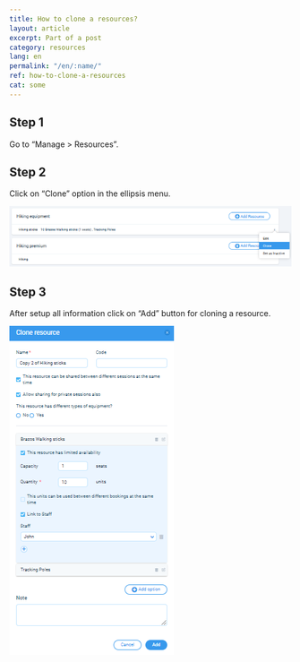 ```yaml
---
title: How to clone a resources?
layout: article
excerpt: Part of a post
category: resources
lang: en
permalink: "/en/:name/"
ref: how-to-clone-a-resources
cat: some
---
```


## **Step 1**

Go to “Manage > Resources”. 

## **Step 2**

Click on “Clone” option in the ellipsis menu. 

![How_to_clone_a_resources](/assets/images/how_to_clone_a_resources1.png)

## **Step 3**

After setup all information click on “Add” button for cloning a resource.

![How_to_clone_a_resources](/assets/images/how_to_clone_a_resources2.png)
